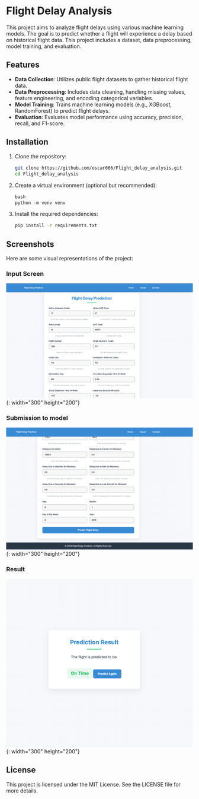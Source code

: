 # Flight Delay Analysis

This project aims to analyze flight delays using various machine learning models. The goal is to predict whether a flight will experience a delay based on historical flight data. This project includes a dataset, data preprocessing, model training, and evaluation.

## Features
- **Data Collection**: Utilizes public flight datasets to gather historical flight data.
- **Data Preprocessing**: Includes data cleaning, handling missing values, feature engineering, and encoding categorical variables.
- **Model Training**: Trains machine learning models (e.g., XGBoost, RandomForest) to predict flight delays.
- **Evaluation**: Evaluates model performance using accuracy, precision, recall, and F1-score.

## Installation
1. Clone the repository:
   ```bash
   git clone https://github.com/oscar066/Flight_delay_analysis.git
   cd Flight_delay_analysis
   ```

2. Create a virtual environment (optional but recommended):
    ```
    bash 
    python -m venv venv
    ```

3. Install the required dependencies:
    ```bash
    pip install -r requirements.txt
    ```

## Screenshots
Here are some visual representations of the project:

### Input Screen 
![Screenshot 1](images/image1.png){: width="300" height="200"}

### Submission to model 
![Screenshot 2](images/image2.png){: width="300" height="200"}

### Result
![Screenshot 3](images/image3.png){: width="300" height="200"}

## License
This project is licensed under the MIT License. See the LICENSE file for more details.


